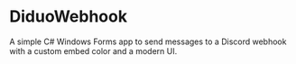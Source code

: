 # DiduoWebhook
A simple C# Windows Forms app to send messages to a Discord webhook with a custom embed color and a modern UI.

